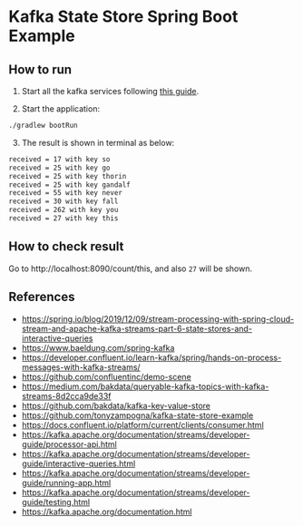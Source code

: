 # Kafka State Store Spring Boot Example 

## How to run

1. Start all the kafka services following [this guide](https://github.com/tintinrevient/log-aggregation-pipeline).

2. Start the application:
```bash
./gradlew bootRun
```

3. The result is shown in terminal as below:
```bash
received = 17 with key so
received = 25 with key go
received = 25 with key thorin
received = 25 with key gandalf
received = 55 with key never
received = 30 with key fall
received = 262 with key you
received = 27 with key this
```

## How to check result

Go to http://localhost:8090/count/this, and also `27` will be shown.

## References

* https://spring.io/blog/2019/12/09/stream-processing-with-spring-cloud-stream-and-apache-kafka-streams-part-6-state-stores-and-interactive-queries
* https://www.baeldung.com/spring-kafka
* https://developer.confluent.io/learn-kafka/spring/hands-on-process-messages-with-kafka-streams/
* https://github.com/confluentinc/demo-scene
* https://medium.com/bakdata/queryable-kafka-topics-with-kafka-streams-8d2cca9de33f
* https://github.com/bakdata/kafka-key-value-store
* https://github.com/tonyzampogna/kafka-state-store-example
* https://docs.confluent.io/platform/current/clients/consumer.html
* https://kafka.apache.org/documentation/streams/developer-guide/processor-api.html
* https://kafka.apache.org/documentation/streams/developer-guide/interactive-queries.html
* https://kafka.apache.org/documentation/streams/developer-guide/running-app.html
* https://kafka.apache.org/documentation/streams/developer-guide/testing.html
* https://kafka.apache.org/documentation.html

